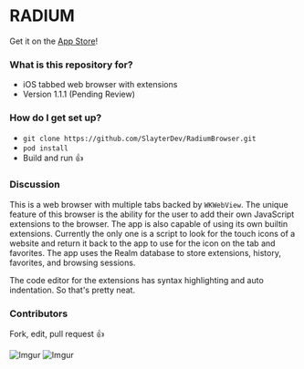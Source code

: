 # RADIUM #

Get it on the [App Store](https://itunes.apple.com/us/app/radium-web-browser/id1274491203?mt=8)!

### What is this repository for? ###

* iOS tabbed web browser with extensions
* Version 1.1.1 (Pending Review)

### How do I get set up? ###

* `git clone https://github.com/SlayterDev/RadiumBrowser.git`
* `pod install`
* Build and run :+1:

### Discussion ###

This is a web browser with multiple tabs backed by `WKWebView`. The unique feature of this browser is the ability for the user to add their own JavaScript extensions to the browser. The app is also capable of using its own builtin extensions. Currently the only one is a script to look for the touch icons of a website and return it back to the app to use for the icon on the tab and favorites. The app uses the Realm database to store extensions, history, favorites, and browsing sessions.

The code editor for the extensions has syntax highlighting and auto indentation. So that's pretty neat.

### Contributors ###

Fork, edit, pull request :+1:

![Imgur](http://i.imgur.com/bMQuwAE.png) ![Imgur](http://i.imgur.com/Wjro36A.png)
